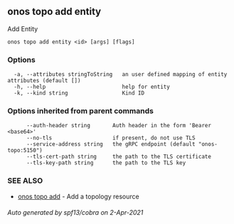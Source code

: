 ## onos topo add entity

Add Entity

```
onos topo add entity <id> [args] [flags]
```

### Options

```
  -a, --attributes stringToString   an user defined mapping of entity attributes (default [])
  -h, --help                        help for entity
  -k, --kind string                 Kind ID
```

### Options inherited from parent commands

```
      --auth-header string       Auth header in the form 'Bearer <base64>'
      --no-tls                   if present, do not use TLS
      --service-address string   the gRPC endpoint (default "onos-topo:5150")
      --tls-cert-path string     the path to the TLS certificate
      --tls-key-path string      the path to the TLS key
```

### SEE ALSO

* [onos topo add](onos_topo_add.md)	 - Add a topology resource

###### Auto generated by spf13/cobra on 2-Apr-2021
